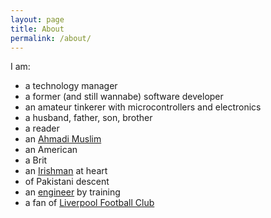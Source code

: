 ```yaml
---
layout: page
title: About
permalink: /about/
---
```


I am:

* a technology manager
* a former (and still wannabe) software developer
* an amateur tinkerer with microcontrollers and electronics
* a husband, father, son, brother
* a reader
* an [Ahmadi Muslim](http://www.alislam.org/introduction/index.html)
* an American
* a Brit
* an [Irishman](http://www.galwaycity.ie/) at heart
* of Pakistani descent
* an [engineer](http://www.imperial.ac.uk/electrical-engineering) by training
* a fan of [Liverpool Football Club](http://www.thisisanfield.com/)
